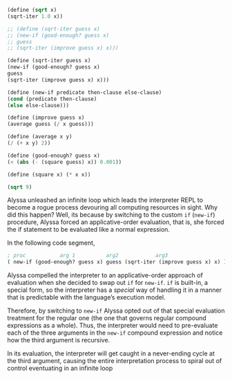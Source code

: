```scheme
(define (sqrt x)
(sqrt-iter 1.0 x))

;; (define (sqrt-iter guess x)
;; (new-if (good-enough? guess x)
;; guess
;; (sqrt-iter (improve guess x) x)))

(define (sqrt-iter guess x)
(new-if (good-enough? guess x)
guess
(sqrt-iter (improve guess x) x)))

(define (new-if predicate then-clause else-clause)
(cond (predicate then-clause)
(else else-clause)))

(define (improve guess x)
(average guess (/ x guess)))

(define (average x y)
(/ (+ x y) 2))

(define (good-enough? guess x)
(< (abs (- (square guess) x)) 0.001))

(define (square x) (* x x))

(sqrt 9)
```

Alyssa unleashed an infinite loop which leads the interpreter REPL to become a rogue process devouring all computing resources in sight. Why did this happen? Well, its because by switching to the custom `if` (`new-if`) procedure, Alyssa forced an applicative-order evaluation, that is, she forced the if statement to be evaluated like a normal expression.

In the following code segment,

```scheme
; proc           arg 1          arg2            arg3
( new-if (good-enough? guess x) guess (sqrt-iter (improve guess x) x) )
```

Alyssa compelled the interpreter to an applicative-order approach of evaluation when she decided to swap out `if` for `new-if`. `if` is built-in, a special form, so the interpreter has a *special* way of handling it in a manner that is predictable with the language’s execution model.

Therefore, by switching to `new-if` Alyssa opted out of that special evaluation treatment for the regular one (the one that governs regular compound expressions as a whole). Thus, the interpreter would need to pre-evaluate each of the three arguments in the `new-if` compound expression and notice how the third argument is recursive.

In its evaluation, the interpreter will get caught in a never-ending cycle at the third argument, causing the entire interpretation process to spiral out of control eventuating in an infinite loop
